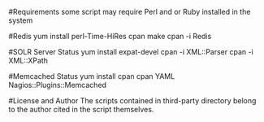 #Requirements
some script may require Perl and or Ruby installed in the system

#Redis
yum install perl-Time-HiRes cpan make
cpan -i  Redis

#SOLR Server Status
yum install expat-devel
cpan -i XML::Parser
cpan -i XML::XPath

#Memcached Status
yum install cpan
cpan YAML Nagios::Plugins::Memcached

#License and Author
The scripts contained in third-party directory belong to the author cited in the script themselves.
